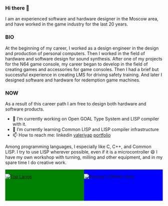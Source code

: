 ### Hi there 👋

I am an experienced software and hardware designer in the Moscow area, and have worked in the game industry for the last 20 years.

### BIO

At the beginning of my career, I worked as a design engineer in the design and production of personal computers. Then I worked in the field of hardware and software design for sound synthesis. After one of my projects for the N64 game console, my career began to develop in the field of creating games and accessories for game consoles. Then I had a brief but successful experience in creating LMS for driving safety training. And later I designed software and hardware for redemption game machines.

### NOW

As a result of this career path I am free to design both hardware and software products. 

- 🔭 I’m currently working on Open GOAL Type System and LISP compiler with it.
- 🌱 I’m currently learning Common LISP and LISP compiler infrastructure
- 📫 How to reach me: linkedin [valeriyap](https://www.linkedin.com/in/valeriyap/) [portfolio](https://hww.github.io) 

Among programming languages, I especially like C, C++, and Common LISP. I try to use LISP wherever possible, even if it is a microcontroller :smile: I have my own workshop with turning, milling and other equipment, and in my spare time I do creative work.


<div style="width: 100%; display: table;">
<div style="display: table-row; height: 100px;">
<div style="width: 50%; display: table-cell; background: green;">

[![Top Langs](https://github-readme-stats.vercel.app/api/top-langs/?username=hww&langs_count=8&&hide=html,vba&layout=compact)](https://github.com/hww/github-readme-stats)            
            
</div>
<div style="display: table-cell; background: blue;"> 
  
![Anurag's GitHub stats](https://github-readme-stats.vercel.app/api?username=hww&show_icons=true)                
                
</div>
</div>
</div>
    

